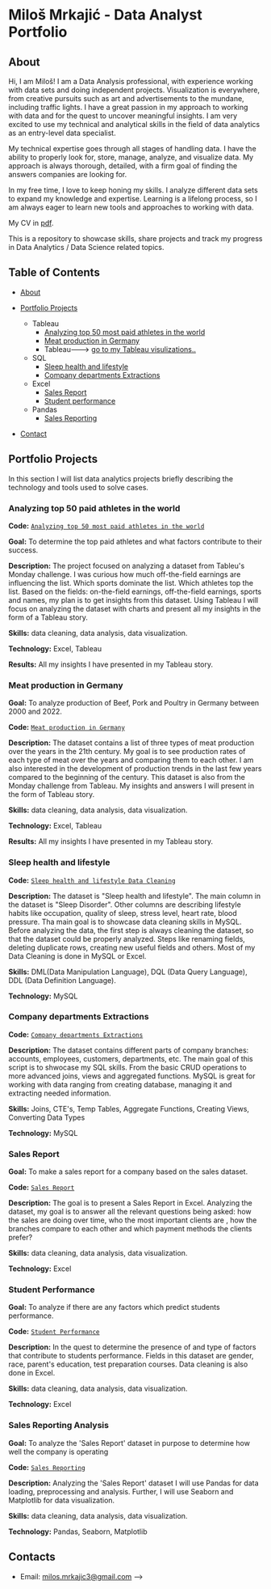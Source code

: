# Miloš Mrkajić - Data Analyst Portfolio
## About
Hi, I am Miloš! I am a Data Analysis professional, with experience working with data sets and doing independent projects.
Visualization is everywhere, from creative pursuits such as art and advertisements to the mundane, including traffic lights.
I have a great passion in my approach to working with data and for the quest to uncover meaningful insights.
I am very excited to use my technical and analytical skills in the field of data analytics as an entry-level data specialist.

My technical expertise goes through all stages of handling data. I have the ability to properly look for, store, manage, analyze, and visualize data.
My approach is always thorough, detailed, with a firm goal of finding the answers companies are looking for.

In my free time, I love to keep honing my skills. I analyze different data sets to expand my knowledge and expertise.
Learning is a lifelong process, so I am always eager to learn new tools and approaches to working with data.

My CV in [pdf](https://github.com/Seki1996/Seki1996/blob/main/My%20Data%20Analysis%20CV.pdf).

This is a repository to showcase skills, share projects and track my progress in Data Analytics / Data Science related topics.

## Table of Contents
- [About](https://github.com/Seki1996/Seki1996/blob/main/README.md#about)
- [Portfolio Projects](https://github.com/Seki1996/Seki1996/blob/main/README.md#portfolio-projects)
  - Tableau
    - [Analyzing top 50 most paid athletes in the world](https://github.com/Seki1996/Seki1996/blob/main/README.md#analyzing-top-50-paid-athletes-in-the-world)
    - [Meat production in Germany](https://github.com/Seki1996/Seki1996/blob/main/README.md#meat-production-in-germany)
    - Tableau---> [go to my Tableau visulizations..](https://public.tableau.com/app/profile/milos.mrkajic/vizzes)
  - SQL
    - [Sleep health and lifestyle](https://github.com/Seki1996/Seki1996/blob/main/README.md#sleep-health-and-lifestyle)
    - [Company departments Extractions](https://github.com/Seki1996/Seki1996/blob/main/README.md#company-deparmentes-extractions)
  - Excel
    - [Sales Report](https://github.com/Seki1996/Seki1996/blob/main/README.md#sales-report)
    - [Student performance](https://github.com/Seki1996/Seki1996/blob/main/README.md#student-performance)
  - Pandas
    - [Sales Reporting](https://github.com/Seki1996/example/blob/main/sales-report-analysis.ipynb)  
 

- [Contact](https://github.com/Seki1996/Seki1996/blob/main/README.md#contacts)
## Portfolio Projects
In this section I will list data analytics projects briefly describing the technology and tools used to solve cases.

### Analyzing top 50 paid athletes in the world
**Code:** [`Analyzing top 50 most paid athletes in the world`](https://public.tableau.com/app/profile/milos.mrkajic/viz/Hihgestpaidathletes/Story1)

**Goal:** To determine the top paid athletes and what factors contribute to their success.

**Description:** The project focused on analyzing a dataset from Tableu's Monday challenge. I was curious how much off-the-field earnings are influencing the list. Which sports dominate the list. Which athletes top the list. Based on the fields: on-the-field earnings, off-the-field earnings, sports and names, my plan is to get insights from this dataset.
Using Tableau I will focus on analyzing the dataset with charts and present all my insights in the form of a Tableau story.

**Skills:** data cleaning, data analysis, data visualization.

**Technology:** Excel, Tableau

**Results:** All my insights I have presented in my Tableau story.

### Meat production in Germany

**Goal:** To analyze production of Beef, Pork and Poultry in Germany between 2000 and 2022.

**Code:** [`Meat production in Germany`](https://public.tableau.com/app/profile/milos.mrkajic/viz/MeatproductioninGermany_17155291173500/Story1)

**Description:** The dataset contains a list of three types of meat production over the years in the 21th century. My goal is to see production rates of each type of meat over the years and comparing them to each other. I am also interested in the development of production trends in the last few years compared to the beginning of the century. This dataset is also from the Monday challenge from Tableau. My insights and answers I will present in the form of Tableau story.

**Skills:** data cleaning, data analysis, data visualization.

**Technology:** Excel, Tableau

**Results:** All my insights I have presented in my Tableau story.



### Sleep health and lifestyle
**Code:** [`Sleep health and lifestyle Data Cleaning`](https://github.com/Seki1996/example/blob/main/Sleep%20health%20and%20lifestyle%20Data%20Cleaning.sql)

**Description:** The dataset is "Sleep health and lifestyle". The main column in the dataset is "Sleep Disorder". Other columns are describing lifestyle habits like occupation, quality of sleep, stress level, heart rate, blood pressure. Tha main goal is to showcase data cleaning skills in MySQL. Before analyzing the data, the first step is always cleaning the dataset, so that the dataset could be properly analyzed. Steps like renaming fields, deleting duplicate rows, creating new useful fields and others. Most of my Data Cleaning is done in MySQL or Excel. 


**Skills:** DML(Data Manipulation Language), DQL (Data Query Language), DDL (Data Definition Language).

**Technology:** MySQL


### Company departments Extractions
**Code:** [`Company departments Extractions`](https://github.com/Seki1996/example/blob/main/Company%20departments%20Extractions.sql)

**Description:** The dataset contains different parts of company branches: accounts, employees, customers, departments, etc. The main goal of this script is to shwocase my SQL skills. From the basic CRUD operations to more advanced joins, views and aggregated functions. MySQL is great for working with data ranging from creating database, managing it and extracting needed information.

**Skills:** Joins, CTE's, Temp Tables, Aggregate Functions, Creating Views, Converting Data Types

**Technology:** MySQL



### Sales Report

**Goal:** To make a sales report for a company based on the sales dataset.

**Code:** [`Sales Report`](https://github.com/Seki1996/example/blob/main/Sales_report.xlsx)

**Description:** The goal is to present a Sales Report in  Excel. Analyzing the dataset, my goal is to answer all the relevant questions being asked: how the sales are doing over time, who the most important clients are , how the branches compare to each other and which payment methods the clients prefer?

**Skills:** data cleaning, data analysis, data visualization.

**Technology:** Excel



### Student Performance

**Goal:** To analyze if there are any factors which predict students performance.

**Code:** [`Student Performance`](https://github.com/Seki1996/example/blob/main/Students%20performance%20Analysis.xlsx)

**Description:** In the quest to determine the presence of and type of factors that contribute to students performance. Fields in this dataset are gender, race, parent's education, test preparation courses. Data cleaning is also done in Excel.

**Skills:** data cleaning, data analysis, data visualization.

**Technology:** Excel



### Sales Reporting Analysis

**Goal:** To analyze the 'Sales Report' dataset in purpose to determine how well the company is operating

**Code:** [`Sales Reporting`](https://github.com/Seki1996/example/blob/main/sales-report-analysis.ipynb)

**Description:** Analyzing the 'Sales Report' dataset I will use Pandas for data loading, preprocessing and analysis. Further, I will use Seaborn and Matplotlib for data visualization.

**Skills:** data cleaning, data analysis, data visualization.

**Technology:** Pandas, Seaborn, Matplotlib






## Contacts
- Email: milos.mrkajic3@gmail.com
-->
